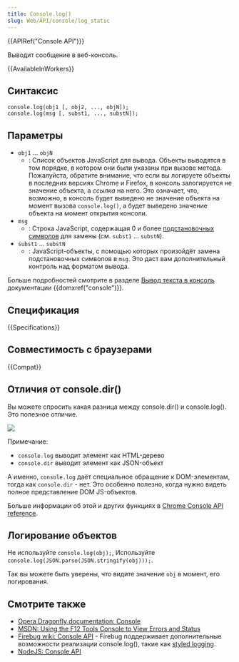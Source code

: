 ```yaml
---
title: Console.log()
slug: Web/API/console/log_static
---
```


{{APIRef("Console API")}}

Выводит сообщение в веб-консоль.

{{AvailableInWorkers}}

## Синтаксис

```
console.log(obj1 [, obj2, ..., objN]);
console.log(msg [, subst1, ..., substN]);
```

## Параметры

- `obj1` ... `objN`
  - : Список объектов JavaScript для вывода. Объекты выводятся в том порядке, в котором они были указаны при вызове метода. Пожалуйста, обратите внимание, что если вы логируете объекты в последних версиях Chrome и Firefox, в консоль залогируется не значение объекта, а _ссылка_ на него. Это означает, что, возможно, в консоль будет выведено не значение объекта на момент вызова `console.log()`, а будет выведено значение объекта на момент открытия консоли.
- `msg`
  - : Строка JavaScript, содержащая 0 и более [подстановочных символов](/ru/docs/Web/API/console#Using_string_substitutions) для замены (см. `subst1` ... `substN`).
- `subst1` ... `substN`
  - : JavaScript-объекты, с помощью которых произойдёт замена подстановочных символов в `msg`. Это даст вам дополнительный контроль над форматом вывода.

Больше подробностей смотрите в разделе [Вывод текста в консоль](/ru/docs/DOM/console#Outputting_text_to_the_console) документации {{domxref("console")}}.

## Спецификация

{{Specifications}}

## Совместимость с браузерами

{{Compat}}

## Отличия от console.dir()

Вы можете спросить какая разница между console.dir() и console.log(). Это полезное отличие.

![](http://i.imgur.com/DozDcYR.png)

Примечание:

- `console.log` выводит элемент как HTML-дерево
- `console.dir` выводит элемент как JSON-объект

А именно, `console.log` даёт специальное обращение к DOM-элементам, тогда как `console.dir` - нет. Это особенно полезно, когда нужно видеть полное представление DOM JS-объектов.

Больше информации об этой и других функциях в [Chrome Console API reference](https://developers.google.com/chrome-developer-tools/docs/console-api#consoledirobject).

## Логирование объектов

Не используйте `console.log(obj);`,
Используйте `console.log(JSON.parse(JSON.stringify(obj)));`.

Так вы можете быть уверены, что видите значение `obj` в момент, его логирования.

## Смотрите также

- [Opera Dragonfly documentation: Console](http://www.opera.com/dragonfly/documentation/console/)
- [MSDN: Using the F12 Tools Console to View Errors and Status](http://msdn.microsoft.com/library/gg589530)
- [Firebug wiki: Console API](http://getfirebug.com/wiki/index.php/Console_API) - Firebug поддерживает дополнительные возможности реализации console.log(), такие как [styled logging](http://www.softwareishard.com/blog/firebug/firebug-tip-styled-logging/).
- [NodeJS: Console API](http://nodejs.org/docs/latest/api/console.html#console_console_log_data)
